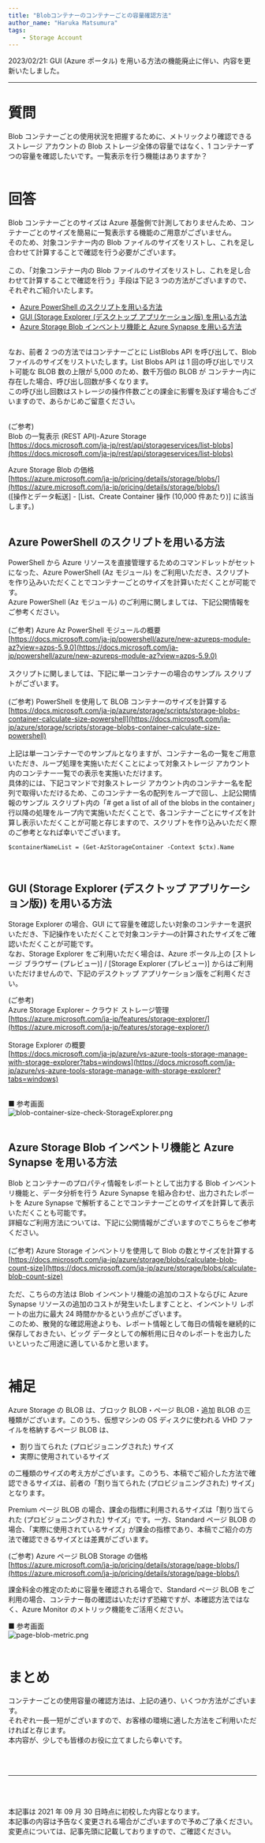 ```yaml
---
title: "Blobコンテナーのコンテナーごとの容量確認方法"
author_name: "Haruka Matsumura"
tags:
    - Storage Account
---
```

2023/02/21: GUI (Azure ポータル) を用いる方法の機能廃止に伴い、内容を更新いたしました。

---

# 質問
Blob コンテナーごとの使用状況を把握するために、メトリックより確認できるストレージ アカウントの Blob ストレージ全体の容量ではなく、1 コンテナーずつの容量を確認したいです。一覧表示を行う機能はありますか？<br>
<br>

# 回答
Blob コンテナーごとのサイズは Azure 基盤側で計測しておりませんため、コンテナーごとのサイズを簡易に一覧表示する機能のご用意がございません。<br>
そのため、対象コンテナー内の Blob ファイルのサイズをリストし、これを足し合わせて計算することで確認を行う必要がございます。<br>
<br>
この、「対象コンテナー内の Blob ファイルのサイズをリストし、これを足し合わせて計算することで確認を行う」手段は下記 3 つの方法がございますので、それぞれご紹介いたします。<br>

- [Azure PowerShell のスクリプトを用いる方法](#powershell)
- [GUI (Storage Explorer (デスクトップ アプリケーション版) を用いる方法](#storage-explorer)
- [Azure Storage Blob インベントリ機能と Azure Synapse を用いる方法](#inventory)

<br>
なお、前者 2 つの方法ではコンテナーごとに ListBlobs API を呼び出して、Blob ファイルのサイズをリストいたします。List Blobs API は 1 回の呼び出しでリスト可能な BLOB 数の上限が 5,000 のため、数千万個の BLOB が
コンテナー内に存在した場合、呼び出し回数が多くなります。<br>
この呼び出し回数はストレージの操作件数ごとの課金に影響を及ぼす場合もございますので、あらかじめご留意ください。<br>
<br>

(ご参考) <br>
Blob の一覧表示 (REST API)-Azure Storage<br>
[https://docs.microsoft.com/ja-jp/rest/api/storageservices/list-blobs](https://docs.microsoft.com/ja-jp/rest/api/storageservices/list-blobs)


Azure Storage Blob の価格<br>
[https://azure.microsoft.com/ja-jp/pricing/details/storage/blobs/](https://azure.microsoft.com/ja-jp/pricing/details/storage/blobs/)<br>
([操作とデータ転送] - [List、Create Container 操作 (10,000 件あたり)] に該当します。)<br>
<br>

<a id="powershell"></a>
## Azure PowerShell のスクリプトを用いる方法
PowerShell から Azure リソースを直接管理するためのコマンドレットがセットになった、Azure PowerShell (Az モジュール) をご利用いただき、スクリプトを作り込みいただくことでコンテナーごとのサイズを計算いただくことが可能です。<br>
Azure PowerShell (Az モジュール) のご利用に関しましては、下記公開情報をご参考ください。<br>
<br>
(ご参考) Azure Az PowerShell モジュールの概要<br>
[https://docs.microsoft.com/ja-jp/powershell/azure/new-azureps-module-az?view=azps-5.9.0](https://docs.microsoft.com/ja-jp/powershell/azure/new-azureps-module-az?view=azps-5.9.0)<br>
<br>
スクリプトに関しましては、下記に単一コンテナーの場合のサンプル スクリプトがございます。<br>
<br>(ご参考) PowerShell を使用して BLOB コンテナーのサイズを計算する<br>
[https://docs.microsoft.com/ja-jp/azure/storage/scripts/storage-blobs-container-calculate-size-powershell](https://docs.microsoft.com/ja-jp/azure/storage/scripts/storage-blobs-container-calculate-size-powershell)<br>
<br>
上記は単一コンテナーでのサンプルとなりますが、コンテナー名の一覧をご用意いただき、ループ処理を実施いただくことによって対象ストレージ アカウント内のコンテナー一覧での表示を実施いただけます。<br>
具体的には、下記コマンドで対象ストレージ アカウント内のコンテナー名を配列で取得いただけるため、このコンテナー名の配列をループで回し、上記公開情報のサンプル スクリプト内の「# get a list of all of the blobs in the container」行以降の処理をループ内で実施いただくことで、各コンテナーごとにサイズを計算し表示いただくことが可能と存じますので、スクリプトを作り込みいただく際のご参考となれば幸いでございます。<br>

```
$containerNameList = (Get-AzStorageContainer -Context $ctx).Name
```
<br>


<a id="storage-explorer"></a>
## GUI (Storage Explorer (デスクトップ アプリケーション版)) を用いる方法
Storage Explorer の場合、GUI にて容量を確認したい対象のコンテナーを選択いただき、下記操作をいただくことで対象コンテナ―の計算されたサイズをご確認いただくことが可能です。
<br>
なお、Storage Explorer をご利用いただく場合は、Azure ポータル上の [ストレージ ブラウザー (プレビュー)] / [Storage Explorer (プレビュー)] からはご利用いただけませんので、下記のデスクトップ アプリケーション版をご利用ください。<br>

(ご参考) <br>
Azure Storage Explorer – クラウド ストレージ管理<br>
[https://azure.microsoft.com/ja-jp/features/storage-explorer/](https://azure.microsoft.com/ja-jp/features/storage-explorer/)<br>
<br>
Storage Explorer の概要<br>
[https://docs.microsoft.com/ja-jp/azure/vs-azure-tools-storage-manage-with-storage-explorer?tabs=windows](https://docs.microsoft.com/ja-jp/azure/vs-azure-tools-storage-manage-with-storage-explorer?tabs=windows)<br>
<br>

■ 参考画面<br>
![blob-container-size-check-StorageExplorer.png]({{site.baseurl}}/media/2023/02/blob-container-size-check-StorageExplorer.png)<br>
<br>

<a id="inventory"></a>
## Azure Storage Blob インベントリ機能と Azure Synapse を用いる方法
Blob とコンテナーのプロパティ情報をレポートとして出力する Blob インベントリ機能と、データ分析を行う Azure Synapse を組み合わせ、出力されたレポートを Azure Synapse で解析することでコンテナーごとのサイズを計算して表示いただくことも可能です。<br>
詳細なご利用方法については、下記に公開情報がございますのでこちらをご参考ください。<br>
<br>
(ご参考) Azure Storage インベントリを使用して Blob の数とサイズを計算する <br>
[https://docs.microsoft.com/ja-jp/azure/storage/blobs/calculate-blob-count-size](https://docs.microsoft.com/ja-jp/azure/storage/blobs/calculate-blob-count-size)<br>
<br>
ただ、こちらの方法は Blob インベントリ機能の追加のコストならびに Azure Synapse リソースの追加のコストが発生いたしますことと、インベントリ レポートの出力に最大 24 時間かかるという点がございます。<br>
このため、散発的な確認用途よりも、レポート情報として毎日の情報を継続的に保存しておきたい、ビッグ データとしての解析用に日々のレポートを出力したいといったご用途に適しているかと思います。<br>
<br>

# 補足
Azure Storage の BLOB は、ブロック BLOB・ページ BLOB・追加 BLOB の三種類がございます。このうち、仮想マシンの OS ディスクに使われる VHD ファイルを格納するページ BLOB は、

- 割り当てられた (プロビジョニングされた) サイズ
- 実際に使用されているサイズ

の二種類のサイズの考え方がございます。このうち、本稿でご紹介した方法で確認できるサイズは、前者の「割り当てられた (プロビジョニングされた) サイズ」となります。<br>

Premium ページ BLOB の場合、課金の指標に利用されるサイズは「割り当てられた (プロビジョニングされた) サイズ」です。一方、Standard ページ BLOB の場合、「実際に使用されているサイズ」が課金の指標であり、本稿でご紹介の方法で確認できるサイズとは差異がございます。<br>

(ご参考) Azure ページ BLOB Storage の価格<br>
[https://azure.microsoft.com/ja-jp/pricing/details/storage/page-blobs/](https://azure.microsoft.com/ja-jp/pricing/details/storage/page-blobs/)<br>

課金料金の推定のために容量を確認される場合で、Standard ページ BLOB をご利用の場合、コンテナー毎の確認はいただけず恐縮ですが、本確認方法ではなく、Azure Monitor のメトリック機能をご活用ください。<br>

■ 参考画面<br>
![page-blob-metric.png]({{site.baseurl}}/media/2023/02/page-blob-metric.png)<br>
<br>


# まとめ
コンテナーごとの使用容量の確認方法は、上記の通り、いくつか方法がございます。<br>
それぞれ一長一短がございますので、お客様の環境に適した方法をご利用いただければと存じます。<br>
本内容が、少しでも皆様のお役に立てましたら幸いです。

<br>
<br>

---

<br>
<br>

本記事は 2021 年 09 月 30 日時点に初校した内容となります。<br>
本記事の内容は予告なく変更される場合がございますので予めご了承ください。<br>
変更点については、記事先頭に記載しておりますので、ご確認ください。

<br>
<br>